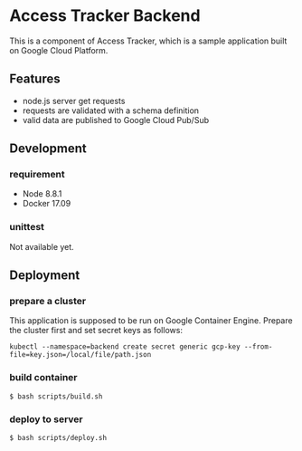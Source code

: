 # Access Tracker Backend

This is a component of Access Tracker, which is a sample application built on Google Cloud Platform.

## Features
* node.js server get requests
* requests are validated with a schema definition
* valid data are published to Google Cloud Pub/Sub

## Development 
### requirement
* Node 8.8.1
* Docker 17.09

### unittest
Not available yet.

## Deployment
### prepare a cluster
This application is supposed to be run on Google Container Engine. Prepare the cluster first and set secret keys as follows:

```
kubectl --namespace=backend create secret generic gcp-key --from-file=key.json=/local/file/path.json
```

### build container
```$ bash scripts/build.sh```

### deploy to server
```$ bash scripts/deploy.sh```
